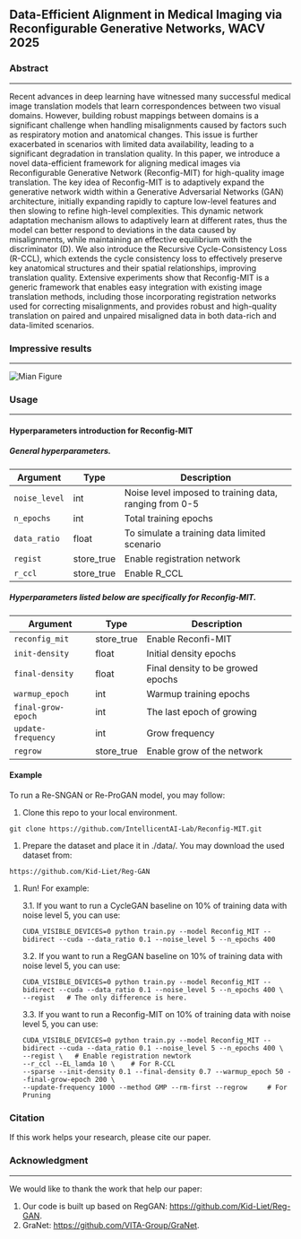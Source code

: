 ## Data-Efficient Alignment in Medical Imaging via Reconfigurable Generative Networks, WACV 2025


### Abstract

---
Recent advances in deep learning have witnessed many successful medical image translation models that learn correspondences between two visual domains. However, building robust mappings between domains is a significant challenge when handling misalignments caused by factors such as respiratory motion and anatomical changes. This issue is further exacerbated in scenarios with limited data availability, leading to a significant degradation in translation quality. In this paper, we introduce a novel data-efficient framework for aligning medical images via Reconfigurable Generative Network (Reconfig-MIT) for high-quality image translation. The key idea of Reconfig-MIT is to adaptively expand the generative network width within a Generative Adversarial Networks (GAN) architecture, initially expanding rapidly to capture low-level features and then slowing to refine high-level complexities. This dynamic network adaptation mechanism allows to adaptively learn at different rates, thus the model can better respond to deviations in the data caused by misalignments, while maintaining an effective equilibrium with the discriminator (D). We also introduce the Recursive Cycle-Consistency Loss (R-CCL), which extends the cycle consistency loss to effectively preserve key anatomical structures and their spatial relationships, improving translation quality. Extensive experiments show that Reconfig-MIT is a generic framework that enables easy integration with existing image translation methods, including those incorporating registration networks used for correcting misalignments, and provides robust and high-quality translation on paired and unpaired misaligned data in both data-rich and data-limited scenarios.


### Impressive results

---
![Mian Figure](./figure/DF.png "Main Figure")

### Usage

---

#### Hyperparameters introduction for Reconfig-MIT

##### General hyperparameters.

| Argument        | Type       | Description                                                               |
|-----------------|------------|---------------------------------------------------------------------------|
| `noise_level`         | int        | Noise level imposed to training data, ranging from 0-5                                           |
| `n_epochs`    | int        | Total training epochs          |
| `data_ratio`    | float      | To simulate a training data limited scenario                              |
| `regist`         | store_true | Enable registration network                                              |
| `r_ccl`      | store_true      | Enable R_CCL  |



##### Hyperparameters listed below are specifically for Reconfig-MIT.
| Argument        | Type       | Description                                                               |
|-----------------|------------|---------------------------------------------------------------------------|
| `reconfig_mit`             | store_true        | Enable Reconfi-MIT                                                      |
| `init-density`  | float        | Initial density  epochs                                                    |
| `final-density`  | float        | Final density to be growed epochs                                                    |
| `warmup_epoch`  | int        | Warmup training epochs                                                    |
| `final-grow-epoch`  | int        | The last epoch of growing                                                    |
| `update-frequency`  | int        | Grow frequency                                                    |
| `regrow`  | store_true        | Enable grow of the network                                                    |


#### Example

To run a Re-SNGAN or Re-ProGAN model, you may follow:
1. Clone this repo to your local environment.
```
git clone https://github.com/IntellicentAI-Lab/Reconfig-MIT.git
```
1. Prepare the dataset and place it in ./data/. You may download the used dataset from: 
```
https://github.com/Kid-Liet/Reg-GAN
```
1. Run! For example:
   
    3.1. If you want to run a CycleGAN baseline on 10% of training data with noise level 5, you can use:
    ```
    CUDA_VISIBLE_DEVICES=0 python train.py --model Reconfig_MIT --bidirect --cuda --data_ratio 0.1 --noise_level 5 --n_epochs 400
    ```

    3.2. If you want to run a RegGAN baseline on 10% of training data with noise level 5, you can use:
    ```
    CUDA_VISIBLE_DEVICES=0 python train.py --model Reconfig_MIT --bidirect --cuda --data_ratio 0.1 --noise_level 5 --n_epochs 400 \
    --regist   # The only difference is here.
    ```
    3.3. If you want to run a Reconfig-MIT  on 10% of training data with noise level 5, you can use:
    ```
    CUDA_VISIBLE_DEVICES=0 python train.py --model Reconfig_MIT --bidirect --cuda --data_ratio 0.1 --noise_level 5 --n_epochs 400 \
    --regist \   # Enable registration newtork
    --r_ccl --EL_lamda 10 \    # For R-CCL
    --sparse --init-density 0.1 --final-density 0.7 --warmup_epoch 50 --final-grow-epoch 200 \
    --update-frequency 1000 --method GMP --rm-first --regrow     # For Pruning
    ```


### Citation

If this work helps your research, please cite our paper.

### Acknowledgment

___
We would like to thank the work that help our paper:

1. Our code is built up based on RegGAN: https://github.com/Kid-Liet/Reg-GAN.
2. GraNet: https://github.com/VITA-Group/GraNet.
